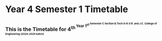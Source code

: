 # Year 4 Semester 1 Timetable

### This is the Timetable for 4<sup>th<sup> Year 1<sup>st<sup> Semester C Section B.Tech in R.V.R. and J.C. College of Engineering (2024-2025 batch)
